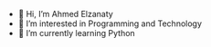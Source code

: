 - 👋 Hi, I’m Ahmed Elzanaty
- 👀 I’m interested in Programming and Technology
- 🌱 I’m currently learning Python


<!---
Surprise0-0/Surprise0-0 is a ✨ special ✨ repository because its `README.md` (this file) appears on your GitHub profile.
You can click the Preview link to take a look at your changes.
- 💞️ I’m looking to collaborate 
- 📫 How to reach me ...

--->
